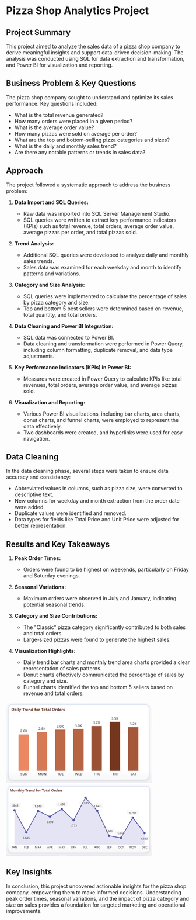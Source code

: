 # Pizza Shop Analytics Project

## Project Summary

This project aimed to analyze the sales data of a pizza shop company to derive meaningful insights and support data-driven decision-making. The analysis was conducted using SQL for data extraction and transformation, and Power BI for visualization and reporting.

## Business Problem & Key Questions

The pizza shop company sought to understand and optimize its sales performance. Key questions included:

- What is the total revenue generated?
- How many orders were placed in a given period?
- What is the average order value?
- How many pizzas were sold on average per order?
- What are the top and bottom-selling pizza categories and sizes?
- What is the daily and monthly sales trend?
- Are there any notable patterns or trends in sales data?

## Approach

The project followed a systematic approach to address the business problem:

1. **Data Import and SQL Queries:**
   - Raw data was imported into SQL Server Management Studio.
   - SQL queries were written to extract key performance indicators (KPIs) such as total revenue, total orders, average order value, average pizzas per order, and total pizzas sold.

2. **Trend Analysis:**
   - Additional SQL queries were developed to analyze daily and monthly sales trends.
   - Sales data was examined for each weekday and month to identify patterns and variations.

3. **Category and Size Analysis:**
   - SQL queries were implemented to calculate the percentage of sales by pizza category and size.
   - Top and bottom 5 best sellers were determined based on revenue, total quantity, and total orders.

4. **Data Cleaning and Power BI Integration:**
   - SQL data was connected to Power BI.
   - Data cleaning and transformation were performed in Power Query, including column formatting, duplicate removal, and data type adjustments.

5. **Key Performance Indicators (KPIs) in Power BI:**
   - Measures were created in Power Query to calculate KPIs like total revenues, total orders, average order value, and average pizzas sold.

6. **Visualization and Reporting:**
   - Various Power BI visualizations, including bar charts, area charts, donut charts, and funnel charts, were employed to represent the data effectively.
   - Two dashboards were created, and hyperlinks were used for easy navigation.

## Data Cleaning

In the data cleaning phase, several steps were taken to ensure data accuracy and consistency:
- Abbreviated values in columns, such as pizza size, were converted to descriptive text.
- New columns for weekday and month extraction from the order date were added.
- Duplicate values were identified and removed.
- Data types for fields like Total Price and Unit Price were adjusted for better representation.

## Results and Key Takeaways

1. **Peak Order Times:**
   - Orders were found to be highest on weekends, particularly on Friday and Saturday evenings.

2. **Seasonal Variations:**
   - Maximum orders were observed in July and January, indicating potential seasonal trends.

3. **Category and Size Contributions:**
   - The "Classic" pizza category significantly contributed to both sales and total orders.
   - Large-sized pizzas were found to generate the highest sales.

4. **Visualization Highlights:**
   - Daily trend bar charts and monthly trend area charts provided a clear representation of sales patterns.
   - Donut charts effectively communicated the percentage of sales by category and size.
   - Funnel charts identified the top and bottom 5 sellers based on revenue and total orders.
   <p align="center">
  <img src="https://github.com/SaifSiddique009/Pizza-Shop-Analytics-Project-Using-SQL-PowerBi/blob/main/Daily%20Trend%20for%20Total%20Orders.png" width="400" />
  <img src="https://github.com/SaifSiddique009/Pizza-Shop-Analytics-Project-Using-SQL-PowerBi/blob/main/Monthly%20Trend%20for%20Total%20Orders.png" width="400" /> 
   </p>

## Key Insights

In conclusion, this project uncovered actionable insights for the pizza shop company, empowering them to make informed decisions. Understanding peak order times, seasonal variations, and the impact of pizza category and size on sales provides a foundation for targeted marketing and operational improvements.
